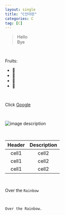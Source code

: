 ```yaml
---
layout: single
title: "C언어란"
categories: C
tag: [C]
---
```


<!-- preview md: ctrl + shift + v -->

<!-- Quote -->
> Hello <br>Bye

<br>

<!-- Bullet list -->
Fruits:
* 🍏
* 🍋
* 🍉
* 🍍

<br>

<!-- Link -->
Click [Google](https://google.com)

<br>

<!-- Image -->
![image description](https://img1.daumcdn.net/thumb/R1280x0/?scode=mtistory2&fname=https%3A%2F%2Fblog.kakaocdn.net%2Fdn%2FbEaKNC%2Fbtq8ArPXtqQ%2F621XlhC6Pn30kkk9UCW4pk%2Fimg.png)

<br>

<!--Table -->

|Header|Description|
|:---:|:---:|
|cell1|cell2|
|cell1|cell2|
|cell1|cell2|

<br>
<!-- 하이라이트 -->
<!-- Code -->

Over the `Rainbow`

<br>

```
Over the Rainbow.
```

